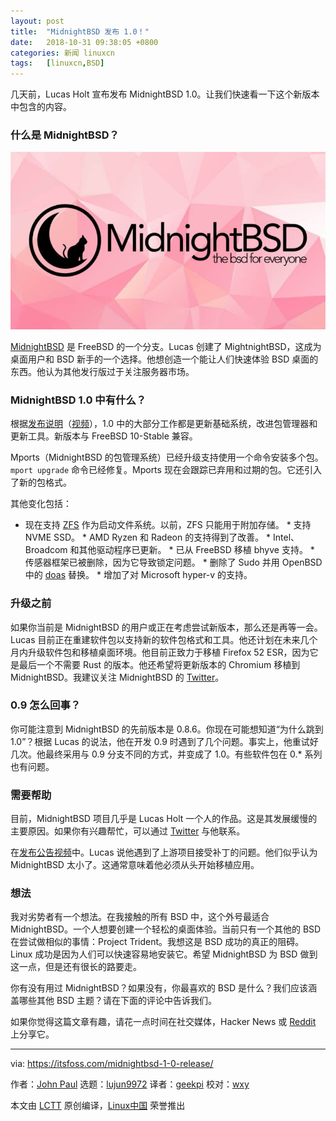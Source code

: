 ```yaml
---
layout: post
title:	"MidnightBSD 发布 1.0！"
date:	2018-10-31 09:38:05 +0800 
categories:	新闻 linuxcn 
tags:	[linuxcn,BSD]
---
```



几天前，Lucas Holt 宣布发布 MidnightBSD 1.0。让我们快速看一下这个新版本中包含的内容。


### 什么是 MidnightBSD？


![MidnightBSD](/Asserts/Images/album/201810/31/093807l88xtkvfcqob3tlk.jpg)


[MidnightBSD](https://www.midnightbsd.org/) 是 FreeBSD 的一个分支。Lucas 创建了 MightnightBSD，这成为桌面用户和 BSD 新手的一个选择。他想创造一个能让人们快速体验 BSD 桌面的东西。他认为其他发行版过于关注服务器市场。


### MidnightBSD 1.0 中有什么？


根据[发布说明](https://www.midnightbsd.org/notes/)（[视频](https://www.youtube.com/embed/-rlk2wFsjJ4)），1.0 中的大部分工作都是更新基础系统，改进包管理器和更新工具。新版本与 FreeBSD 10-Stable 兼容。


Mports（MidnightBSD 的包管理系统）已经升级支持使用一个命令安装多个包。`mport upgrade` 命令已经修复。Mports 现在会跟踪已弃用和过期的包。它还引入了新的包格式。


其他变化包括：


* 现在支持 [ZFS](https://itsfoss.com/what-is-zfs/) 作为启动文件系统。以前，ZFS 只能用于附加存储。 \* 支持 NVME SSD。 \* AMD Ryzen 和 Radeon 的支持得到了改善。 \* Intel、Broadcom 和其他驱动程序已更新。 \* 已从 FreeBSD 移植 bhyve 支持。 \* 传感器框架已被删除，因为它导致锁定问题。 \* 删除了 Sudo 并用 OpenBSD 中的 [doas](https://man.openbsd.org/doas) 替换。 \* 增加了对 Microsoft hyper-v 的支持。


### 升级之前


如果你当前是 MidnightBSD 的用户或正在考虑尝试新版本，那么还是再等一会。Lucas 目前正在重建软件包以支持新的软件包格式和工具。他还计划在未来几个月内升级软件包和移植桌面环境。他目前正致力于移植 Firefox 52 ESR，因为它是最后一个不需要 Rust 的版本。他还希望将更新版本的 Chromium 移植到 MidnightBSD。我建议关注 MidnightBSD 的 [Twitter](https://twitter.com/midnightbsd)。


### 0.9 怎么回事？


你可能注意到 MidnightBSD 的先前版本是 0.8.6。你现在可能想知道“为什么跳到 1.0”？根据 Lucas 的说法，他在开发 0.9 时遇到了几个问题。事实上，他重试好几次。他最终采用与 0.9 分支不同的方式，并变成了 1.0。有些软件包在 0.\* 系列也有问题。


### 需要帮助


目前，MidnightBSD 项目几乎是 Lucas Holt 一个人的作品。这是其发展缓慢的主要原因。如果你有兴趣帮忙，可以通过 [Twitter](https://twitter.com/midnightbsd) 与他联系。


在[发布公告视频](https://www.youtube.com/watch?v=-rlk2wFsjJ4)中。Lucas 说他遇到了上游项目接受补丁的问题。他们似乎认为 MidnightBSD 太小了。这通常意味着他必须从头开始移植应用。


### 想法


我对劣势者有一个想法。在我接触的所有 BSD 中，这个外号最适合 MidnightBSD。一个人想要创建一个轻松的桌面体验。当前只有一个其他的 BSD 在尝试做相似的事情：Project Trident。我想这是 BSD 成功的真正的阻碍。Linux 成功是因为人们可以快速容易地安装它。希望 MidnightBSD 为 BSD 做到这一点，但是还有很长的路要走。


你有没有用过 MidnightBSD？如果没有，你最喜欢的 BSD 是什么？我们应该涵盖哪些其他 BSD 主题？请在下面的评论中告诉我们。


如果你觉得这篇文章有趣，请花一点时间在社交媒体，Hacker News 或 [Reddit](http://reddit.com/r/linuxusersgroup) 上分享它。




---


via: <https://itsfoss.com/midnightbsd-1-0-release/>


作者：[John Paul](https://itsfoss.com/author/john/) 选题：[lujun9972](https://github.com/lujun9972) 译者：[geekpi](https://github.com/geekpi) 校对：[wxy](https://github.com/wxy)


本文由 [LCTT](https://github.com/LCTT/TranslateProject) 原创编译，[Linux中国](https://linux.cn/) 荣誉推出
